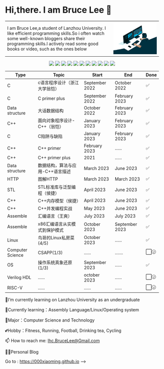 # Hi,there.  I am Bruce Lee 👋

<table style="border-collapse: collapse; border: none;">
     <tr>
        <td>
        I am Bruce Lee,a student of Lanzhou University. I like efficient programming skills.So i often watch some well-known bloggers share their programming skills.I actively read some good books or video, such as the ones below
        </td>
        <td>
        <img src="analyst.gif" alt="Analyst">
        </td>
    </tr>
</table>
<p align="center">
<img src="https://img.shields.io/badge/-MySQL-black?style=flat-square&logo=mysql"/>
<img src="https://img.shields.io/badge/-Git-black?style=flat-square&logo=git"/>
<img src="https://img.shields.io/badge/%E5%96%9C%E6%AC%A2%E5%90%97-%E6%B1%87%E7%BC%96-red"/>
<img src="https://img.shields.io/badge/%E5%8F%AA%E4%BC%9A%E4%B8%80%E7%82%B9-c-blue"/>
<img src="https://img.shields.io/badge/%E6%87%82%E4%B8%8D%E4%BA%86-c++-blue"/>
<img src="https://img.shields.io/badge/%E6%B5%85%E6%B5%85%E4%B8%80%E8%AF%95-mysql-black"/>
<img src="https://img.shields.io/badge/%E6%88%91%E7%88%B1-docker-red"/>
<img src="https://img.shields.io/badge/-GitHub-black?style=flat-square&logo=github"/>
<img src="https://img.shields.io/badge/C-00599C?style=flat-square&logo=c&logoColor=white"/>
<img src="https://img.shields.io/badge/%E4%BC%9F%E5%A4%A7-verilogHDL-blue"/>
<img src="https://img.shields.io/badge/-C++-00599C?style=flat-square&logo=c"/>
</p>

| Type   | Topic                                | Start          | End           | Done  |
|--------|--------------------------------------|----------------|---------------|-------|
| C |  c语言程序设计（浙江大学翁恺） | September 2022   | October 2022 | ✅   |
| C | C primer plus  | September 2022   | February 2023 | ✅  |
| Data structure  | 大话数据结构| October 2022| February 2023| ✅ |
| C++ | 面向对象程序设计-C++（翁恺） | January 2023  | February 2023   | ✅ |
|C|C陷阱与缺陷|January 2023|February 2023|✅|
|C++|C++ primer|February 2023|......|✅|
|C++|C++ primer plus|2021|......|✅|
| Data structure     | 数据结构，算法与应用-C++语言描述 | March 2023 | June 2023   | ✅ |
|HTTP|图解HTTP|March 2023|March 2023|✅|
|STL|STL标准库与泛型编程（侯捷）|April 2023|June 2023|✅|
|C++|C++内存模型（侯捷）|April 2023|June 2023|✅|
|C++|C++并发编程实战|May 2023|June 2023| ✅|
| Assemble | 汇编语言（王爽）    | July 2023 | July 2023  | ✅  |
| Assemble     | x86汇编语言从实模式到保护模式 | October 2023 | September 2023 | ✅  |
| Linux| 鸟哥的Linux私房菜(4/5) | October 2023 |......| ✅ |
|Computer Science|CSAPP(1/3)|......|.......|⬜️🕝|
|OS|操作系统真象还原(1/3)|September 2023|......|✅|
|Verilog HDL|......|october 2023|......|⬜️🕝|
|RISC-V|......|......|......|⬜️🕝|

🏫I’m currently learning on Lanzhou University as an undergraduate

🌱Currently learning：Assembly Language/Linux/Operating system

🌻Major：Computer Science and Technology

💕Hobby：Fitness, Running, Football, Drinking tea, Cycling

📫 How to reach me: lhc.BruceLee@Gmail.com

👨‍🎨Personal Blog

Go to : https://000xiaoming.github.io
-->
